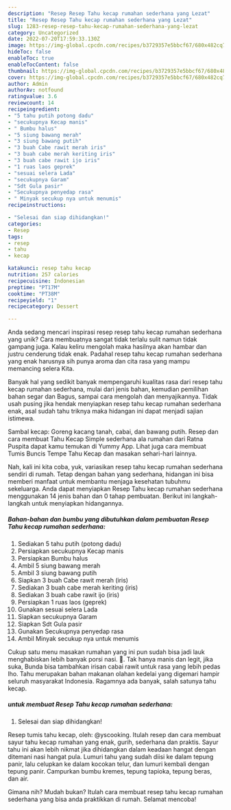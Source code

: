 ```yaml
---
description: "Resep Resep Tahu kecap rumahan sederhana yang Lezat"
title: "Resep Resep Tahu kecap rumahan sederhana yang Lezat"
slug: 1283-resep-resep-tahu-kecap-rumahan-sederhana-yang-lezat
category: Uncategorized
date: 2022-07-20T17:59:33.130Z
image: https://img-global.cpcdn.com/recipes/b3729357e5bbcf67/680x482cq70/resep-tahu-kecap-rumahan-sederhana-foto-resep-utama.jpg
hideToc: false
enableToc: true
enableTocContent: false
thumbnail: https://img-global.cpcdn.com/recipes/b3729357e5bbcf67/680x482cq70/resep-tahu-kecap-rumahan-sederhana-foto-resep-utama.jpg
cover: https://img-global.cpcdn.com/recipes/b3729357e5bbcf67/680x482cq70/resep-tahu-kecap-rumahan-sederhana-foto-resep-utama.jpg
author: Admin
authorAv: notfound
ratingvalue: 3.6
reviewcount: 14
recipeingredient:
- "5 tahu putih potong dadu"
- "secukupnya Kecap manis"
- " Bumbu halus"
- "5 siung bawang merah"
- "3 siung bawang putih"
- "3 buah Cabe rawit merah iris"
- "3 buah cabe merah keriting iris"
- "3 buah cabe rawit ijo iris"
- "1 ruas laos geprek"
- "sesuai selera Lada"
- "secukupnya Garam"
- "Sdt Gula pasir"
- "Secukupnya penyedap rasa"
- " Minyak secukup nya untuk menumis"
recipeinstructions:

- "Selesai dan siap dihidangkan!"
categories:
- Resep
tags:
- resep
- tahu
- kecap

katakunci: resep tahu kecap 
nutrition: 257 calories
recipecuisine: Indonesian
preptime: "PT17M"
cooktime: "PT38M"
recipeyield: "1"
recipecategory: Dessert

---
```





Anda sedang mencari inspirasi resep resep tahu kecap rumahan sederhana yang unik? Cara membuatnya sangat tidak terlalu sulit namun tidak gampang juga. Kalau keliru mengolah maka hasilnya akan hambar dan justru cenderung tidak enak. Padahal resep tahu kecap rumahan sederhana yang enak harusnya sih punya aroma dan cita rasa yang mampu memancing selera Kita.





Banyak hal yang sedikit banyak mempengaruhi kualitas rasa dari resep tahu kecap rumahan sederhana, mulai dari jenis bahan, kemudian pemilihan bahan segar dan Bagus, sampai cara mengolah dan menyajikannya. Tidak usah pusing jika hendak menyiapkan resep tahu kecap rumahan sederhana enak,      asal sudah tahu triknya maka hidangan ini dapat menjadi sajian istimewa.














Sambal kecap: Goreng kacang tanah, cabai, dan bawang putih. Resep dan cara membuat Tahu Kecap Simple sederhana ala rumahan dari Ratna Puspita dapat kamu temukan di Yummy App. Lihat juga cara membuat Tumis Buncis Tempe Tahu Kecap dan masakan sehari-hari lainnya.






Nah, kali ini kita coba, yuk, variasikan resep tahu kecap rumahan sederhana sendiri di rumah. Tetap dengan bahan yang sederhana, hidangan ini bisa memberi manfaat untuk membantu menjaga kesehatan tubuhmu sekeluarga. Anda dapat menyiapkan Resep Tahu kecap rumahan sederhana menggunakan 14 jenis bahan dan 0 tahap pembuatan. Berikut ini langkah-langkah untuk menyiapkan hidangannya.

<!--inarticleads1-->

##### Bahan-bahan dan bumbu yang dibutuhkan dalam pembuatan Resep Tahu kecap rumahan sederhana:

1. Sediakan 5 tahu putih (potong dadu)
1. Persiapkan secukupnya Kecap manis
1. Persiapkan  Bumbu halus
1. Ambil 5 siung bawang merah
1. Ambil 3 siung bawang putih
1. Siapkan 3 buah Cabe rawit merah (iris)
1. Sediakan 3 buah cabe merah keriting (iris)
1. Sediakan 3 buah cabe rawit ijo (iris)
1. Persiapkan 1 ruas laos (geprek)
1. Gunakan sesuai selera Lada
1. Siapkan secukupnya Garam
1. Siapkan Sdt Gula pasir
1. Gunakan Secukupnya penyedap rasa
1. Ambil  Minyak secukup nya untuk menumis


Cukup satu menu masakan rumahan yang ini pun sudah bisa jadi lauk menghabiskan lebih banyak porsi nasi. 🥰. Tak hanya manis dan legit, jika suka, Bunda bisa tambahkan irisan cabai rawit untuk rasa yang lebih pedas lho. Tahu merupakan bahan makanan olahan kedelai yang digemari hampir seluruh masyarakat Indonesia. Ragamnya ada banyak, salah satunya tahu kecap. 

<!--inarticleads2-->

#####  untuk membuat Resep Tahu kecap rumahan sederhana:


1. Selesai dan siap dihidangkan!

Resep tumis tahu kecap, oleh: @yscooking. Itulah resep dan cara membuat sayur tahu kecap rumahan yang enak, gurih, sederhana dan praktis. Sayur tahu ini akan lebih nikmat jika dihidangkan dalam keadaan hangat dengan ditemani nasi hangat pula. Lumuri tahu yang sudah diisi ke dalam tepung panir, lalu celupkan ke dalam kocokan telur, dan lumuri kembali dengan tepung panir. Campurkan bumbu kremes, tepung tapioka, tepung beras, dan air. 

Gimana nih? Mudah bukan? Itulah cara membuat resep tahu kecap rumahan sederhana yang bisa anda praktikkan di rumah. Selamat mencoba!
